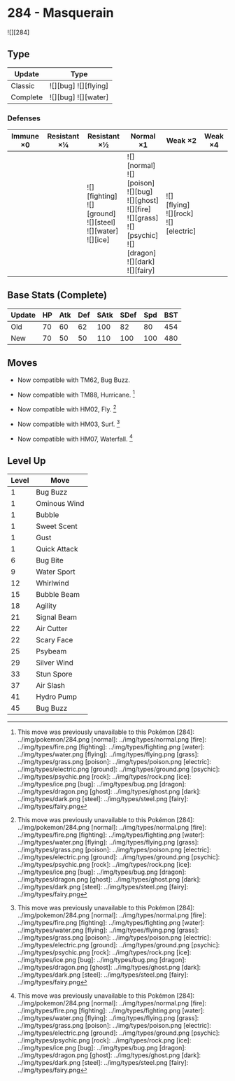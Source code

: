 # 284 - Masquerain
![][284]

## Type

Update   | Type
---      | ---
Classic  | ![][bug]  ![][flying]
Complete | ![][bug]  ![][water]

### Defenses

Immune ×0 | Resistant ×¼ | Resistant ×½                                                             | Normal ×1                                                                                                                                     | Weak ×2                                       | Weak ×4
---       | ---          | ---                                                                      | ---                                                                                                                                           | ---                                           | ---
&nbsp;    | &nbsp;       | ![][fighting]<br>![][ground]<br>![][steel]<br>![][water]<br>![][ice]<br> | ![][normal]<br>![][poison]<br>![][bug]<br>![][ghost]<br>![][fire]<br>![][grass]<br>![][psychic]<br>![][dragon]<br>![][dark]<br>![][fairy]<br> | ![][flying]<br>![][rock]<br>![][electric]<br> | &nbsp;

## Base Stats (Complete)

Update | HP  | Atk | Def | SAtk | SDef | Spd | BST
---    | --- | --- | --- | ---  | ---  | --- | ---
Old    | 70  | 60  | 62  | 100  | 82   | 80  | 454
New    | 70  | 50  | 50  | 110  | 100  | 100 | 480

## Moves

 - Now compatible with TM62, Bug Buzz.

 - Now compatible with TM88, Hurricane. [^1]

 - Now compatible with HM02, Fly. [^1]

 - Now compatible with HM03, Surf. [^1]

 - Now compatible with HM07, Waterfall. [^1]

## Level Up

Level | Move
---   | ---
1     | Bug Buzz
1     | Ominous Wind
1     | Bubble
1     | Sweet Scent
1     | Gust
1     | Quick Attack
6     | Bug Bite
9     | Water Sport
12    | Whirlwind
15    | Bubble Beam
18    | Agility
21    | Signal Beam
22    | Air Cutter
22    | Scary Face
25    | Psybeam
29    | Silver Wind
33    | Stun Spore
37    | Air Slash
41    | Hydro Pump
45    | Bug Buzz

[^1]: This move was previously unavailable to this Pokémon
[284]: ../img/pokemon/284.png
[normal]: ../img/types/normal.png
[fire]: ../img/types/fire.png
[fighting]: ../img/types/fighting.png
[water]: ../img/types/water.png
[flying]: ../img/types/flying.png
[grass]: ../img/types/grass.png
[poison]: ../img/types/poison.png
[electric]: ../img/types/electric.png
[ground]: ../img/types/ground.png
[psychic]: ../img/types/psychic.png
[rock]: ../img/types/rock.png
[ice]: ../img/types/ice.png
[bug]: ../img/types/bug.png
[dragon]: ../img/types/dragon.png
[ghost]: ../img/types/ghost.png
[dark]: ../img/types/dark.png
[steel]: ../img/types/steel.png
[fairy]: ../img/types/fairy.png
